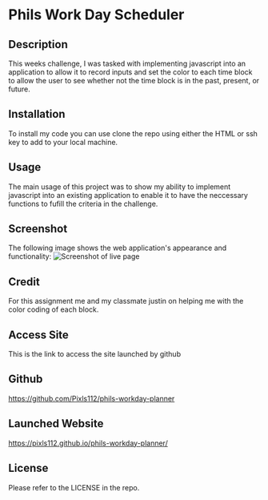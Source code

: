 # Phils Work Day Scheduler 

## Description

This weeks challenge, I was tasked with implementing javascript into an application to allow it to record inputs and set the color to each time block to allow the user to see whether not the time block is in the past, present, or future.
## Installation

To install my code you can use clone the repo using either the HTML or ssh key to add to your local machine.

## Usage

The main usage of this project was to show my ability to implement javascript into an existing application to enable it to have the neccessary functions to fufill the criteria in the challenge.

## Screenshot

The following image shows the web application's appearance and functionality:
![Screenshot of live page](https://github.com/Pixls112/phils-timed-quiz/assets/135586632/072522a6-08c8-4089-8795-9db7fc4cbc21)


## Credit

For this assignment me and my classmate justin on helping me with the color coding of each block.

## Access Site

This is the link to access the site launched by github

## Github

https://github.com/Pixls112/phils-workday-planner

## Launched Website

https://pixls112.github.io/phils-workday-planner/

## License

Please refer to the LICENSE in the repo.